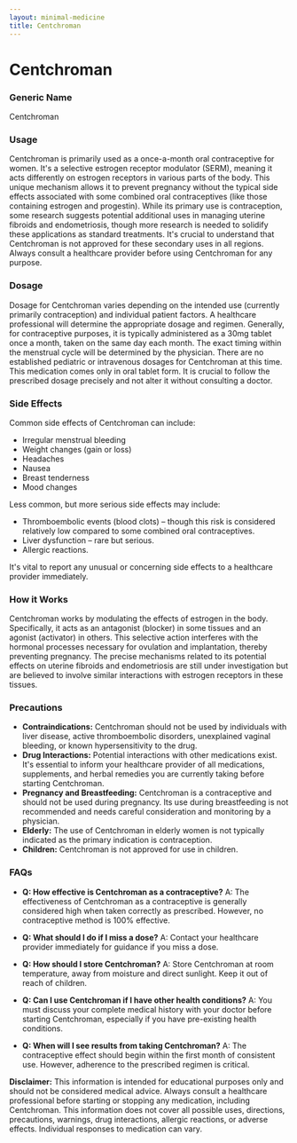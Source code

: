 ```yaml
---
layout: minimal-medicine
title: Centchroman
---
```


# Centchroman
### Generic Name
Centchroman

### Usage
Centchroman is primarily used as a once-a-month oral contraceptive for women.  It's a selective estrogen receptor modulator (SERM), meaning it acts differently on estrogen receptors in various parts of the body. This unique mechanism allows it to prevent pregnancy without the typical side effects associated with some combined oral contraceptives (like those containing estrogen and progestin).  While its primary use is contraception, some research suggests potential additional uses in managing uterine fibroids and endometriosis, though more research is needed to solidify these applications as standard treatments.  It's crucial to understand that Centchroman is not approved for these secondary uses in all regions. Always consult a healthcare provider before using Centchroman for any purpose.


### Dosage
Dosage for Centchroman varies depending on the intended use (currently primarily contraception) and individual patient factors.  A healthcare professional will determine the appropriate dosage and regimen.  Generally, for contraceptive purposes, it is typically administered as a 30mg tablet once a month, taken on the same day each month.  The exact timing within the menstrual cycle will be determined by the physician.  There are no established pediatric or intravenous dosages for Centchroman at this time.  This medication comes only in oral tablet form.  It is crucial to follow the prescribed dosage precisely and not alter it without consulting a doctor.


### Side Effects
Common side effects of Centchroman can include:

* Irregular menstrual bleeding
* Weight changes (gain or loss)
* Headaches
* Nausea
* Breast tenderness
* Mood changes

Less common, but more serious side effects may include:

* Thromboembolic events (blood clots) – though this risk is considered relatively low compared to some combined oral contraceptives.
* Liver dysfunction – rare but serious.
* Allergic reactions.

It's vital to report any unusual or concerning side effects to a healthcare provider immediately.


### How it Works
Centchroman works by modulating the effects of estrogen in the body.  Specifically, it acts as an antagonist (blocker) in some tissues and an agonist (activator) in others. This selective action interferes with the hormonal processes necessary for ovulation and implantation, thereby preventing pregnancy.  The precise mechanisms related to its potential effects on uterine fibroids and endometriosis are still under investigation but are believed to involve similar interactions with estrogen receptors in these tissues.


### Precautions
* **Contraindications:** Centchroman should not be used by individuals with liver disease, active thromboembolic disorders, unexplained vaginal bleeding, or known hypersensitivity to the drug.
* **Drug Interactions:**  Potential interactions with other medications exist. It's essential to inform your healthcare provider of all medications, supplements, and herbal remedies you are currently taking before starting Centchroman.
* **Pregnancy and Breastfeeding:** Centchroman is a contraceptive and should not be used during pregnancy.  Its use during breastfeeding is not recommended and needs careful consideration and monitoring by a physician.
* **Elderly:** The use of Centchroman in elderly women is not typically indicated as the primary indication is contraception.
* **Children:** Centchroman is not approved for use in children.


### FAQs

* **Q: How effective is Centchroman as a contraceptive?** A:  The effectiveness of Centchroman as a contraceptive is generally considered high when taken correctly as prescribed. However, no contraceptive method is 100% effective.


* **Q: What should I do if I miss a dose?** A: Contact your healthcare provider immediately for guidance if you miss a dose.


* **Q: How should I store Centchroman?** A: Store Centchroman at room temperature, away from moisture and direct sunlight. Keep it out of reach of children.


* **Q: Can I use Centchroman if I have other health conditions?** A:  You must discuss your complete medical history with your doctor before starting Centchroman, especially if you have pre-existing health conditions.


* **Q: When will I see results from taking Centchroman?**  A: The contraceptive effect should begin within the first month of consistent use.  However, adherence to the prescribed regimen is critical.  


**Disclaimer:** This information is intended for educational purposes only and should not be considered medical advice.  Always consult a healthcare professional before starting or stopping any medication, including Centchroman.  This information does not cover all possible uses, directions, precautions, warnings, drug interactions, allergic reactions, or adverse effects.  Individual responses to medication can vary.
